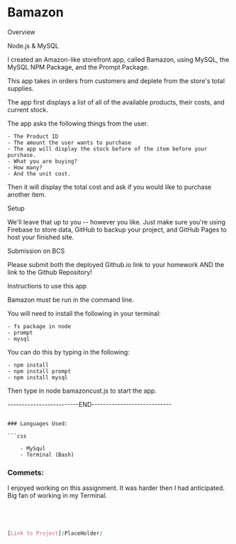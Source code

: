 # Bamazon

<div>

Overview

Node.js & MySQL

I created an Amazon-like storefront app, called Bamazon, using MySQL, the MySQL NPM Package, and the Prompt Package.

This app takes in orders from customers and deplete from the store's total supplies.

The app first displays a list of all of the available products, their costs, and current stock.

The app asks the following things from the user.

    - The Product ID
    - The amount the user wants to purchase 
    - The app will display the stock before of the item before your purchase. 
    - What you are buying? 
    - How many?
    - And the unit cost.

Then it will display the total cost and ask if you would like to purchase another item.




Setup


We'll leave that up to you -- however you like. Just make sure you're using Firebase to store data, GitHub to backup your project, and GitHub Pages to host your finished site.



Submission on BCS


Please submit both the deployed Github.io link to your homework AND the link to the Github Repository!



Instructions to use this app

Bamazon must be run in the command line.

You will need to install the following in your terminal:

    - fs package in node
    - prompt
    - mysql

You can do this by typing in the following:

    - npm install
    - npm install prompt
    - npm install mysql

Then type in node bamazoncust.js to start the app.



-------------------------END----------------------------

```

### Languages Used:

```css

    - MySqul
    - Terminal (Bash)

```
### Commets:
I enjoyed working on this assignment. It was harder then I had anticipated. Big fan of working in my Terminal.

```css




[Link to Project](PlaceHolder)










